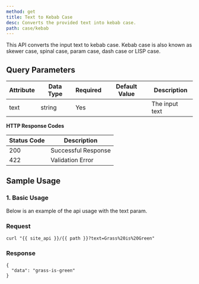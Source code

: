 ```yaml
---
method: get
title: Text to Kebab Case
desc: Converts the provided text into kebab case.
path: case/kebab
---
```


This API converts the input text to kebab case. Kebab case is also known as skewer case, spinal case, param case, dash case or LISP case.

## Query Parameters

| Attribute | Data Type | Required | Default Value |Description |
| ----------- | ----------- | -----------  | ----------- | ----------- |
| text | string | Yes | | The input text  |


**HTTP Response Codes**

| Status Code | Description |
| ----------- | ----------- |
| 200 | Successful Response |
| 422 | Validation Error |

## Sample Usage

### 1. Basic Usage

Below is an example of the api usage with the text param. 

### Request

```
curl "{{ site_api }}/{{ path }}?text=Grass%20is%20Green"
```

### Response

```
{
  "data": "grass-is-green"
}
```
